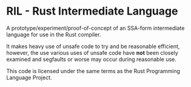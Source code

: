 # RIL - Rust Intermediate Language

A prototype/experiment/proof-of-concept of an SSA-form intermediate language for use in the Rust
compiler.

It makes heavy use of unsafe code to try and be reasonable efficient, however, the use various uses
of unsafe code have **not** been closely examined and segfaults or worse may occur during reasonable
use.

This code is licensed under the same terms as the Rust Programming Language Project.